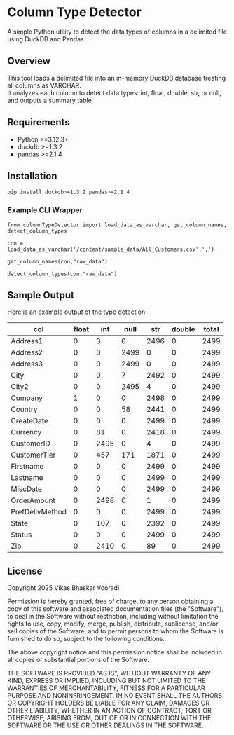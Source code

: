 
# Column Type Detector

A simple Python utility to detect the data types of columns in a delimited file using DuckDB and Pandas.

##  Overview

This tool loads a delimited file into an in-memory DuckDB database treating all columns as VARCHAR.  
It analyzes each column to detect data types: int, float, double, str, or null, and outputs a summary table.

##  Requirements

- Python >=3.12.3+
- duckdb >=1.3.2
- pandas >=2.1.4


##  Installation

```bash
pip install duckdb>=1.3.2 pandas>=2.1.4
```


###  Example CLI Wrapper

```
from columnTypeDetector import load_data_as_varchar, get_column_names, detect_column_types

con = load_data_as_varchar('/content/sample_data/All_Customers.csv',',')

get_column_names(con,"raw_data")

detect_column_types(con,"raw_data")

```

##  Sample Output

Here is an example output of the type detection:

| col             | float | int  | null | str  | double | total |
|-----------------|-------|------|------|------|--------|-------|
| Address1        | 0     | 3    | 0    | 2496 | 0      | 2499  |
| Address2        | 0     | 0    | 2499 | 0    | 0      | 2499  |
| Address3        | 0     | 0    | 2499 | 0    | 0      | 2499  |
| City           | 0     | 0    | 7    | 2492 | 0      | 2499  |
| City2          | 0     | 0    | 2495 | 4    | 0      | 2499  |
| Company       | 1     | 0    | 0    | 2498 | 0      | 2499  |
| Country       | 0     | 0    | 58   | 2441 | 0      | 2499  |
| CreateDate    | 0     | 0    | 0    | 2499 | 0      | 2499  |
| Currency      | 0     | 81   | 0    | 2418 | 0      | 2499  |
| CustomerID    | 0     | 2495 | 0    | 4    | 0      | 2499  |
| CustomerTier  | 0     | 457  | 171  | 1871 | 0      | 2499  |
| Firstname     | 0     | 0    | 0    | 2499 | 0      | 2499  |
| Lastname      | 0     | 0    | 0    | 2499 | 0      | 2499  |
| MiscDate      | 0     | 0    | 0    | 2499 | 0      | 2499  |
| OrderAmount   | 0     | 2498 | 0    | 1    | 0      | 2499  |
| PrefDelivMethod | 0   | 0    | 0    | 2499 | 0      | 2499  |
| State         | 0     | 107  | 0    | 2392 | 0      | 2499  |
| Status       | 0     | 0    | 0    | 2499 | 0      | 2499  |
| Zip          | 0     | 2410 | 0    | 89   | 0      | 2499  |



##  License

Copyright 2025 Vikas Bhaskar Vooradi

Permission is hereby granted, free of charge, to any person obtaining a copy of this software and associated documentation files (the "Software"), to deal in the Software without restriction, including without limitation the rights to use, copy, modify, merge, publish, distribute, sublicense, and/or sell copies of the Software, and to permit persons to whom the Software is furnished to do so, subject to the following conditions:

The above copyright notice and this permission notice shall be included in all copies or substantial portions of the Software.

THE SOFTWARE IS PROVIDED "AS IS", WITHOUT WARRANTY OF ANY KIND, EXPRESS OR IMPLIED, INCLUDING BUT NOT LIMITED TO THE WARRANTIES OF MERCHANTABILITY, FITNESS FOR A PARTICULAR PURPOSE AND NONINFRINGEMENT. IN NO EVENT SHALL THE AUTHORS OR COPYRIGHT HOLDERS BE LIABLE FOR ANY CLAIM, DAMAGES OR OTHER LIABILITY, WHETHER IN AN ACTION OF CONTRACT, TORT OR OTHERWISE, ARISING FROM, OUT OF OR IN CONNECTION WITH THE SOFTWARE OR THE USE OR OTHER DEALINGS IN THE SOFTWARE.

